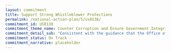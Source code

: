 ```yaml
---
layout: commitment
title: Support Strong Whistleblower Protections
permalink: /national-action-plan/5/us0138/
commitment_id: US0138
commitment_theme_name: Counter Corruption and Ensure Government Integrity and Accountability to the Public
commitment_detail_sub: "Consistent with the guidance that the Office of Management and Budget released in December 2020, Federal agencies will communicate and provide training about whistleblower rights and protections to supervisors and employees. Those protections and trainings will emphasize that agencies and supervisors cannot retaliate against employees who report concerns, cooperate with IGs, or otherwise blow the whistle. The Biden-Harris Administration commits to ongoing implementation of this guidance."
commitment_status: On Track -
commitment_narrative: placeholder
---
```


